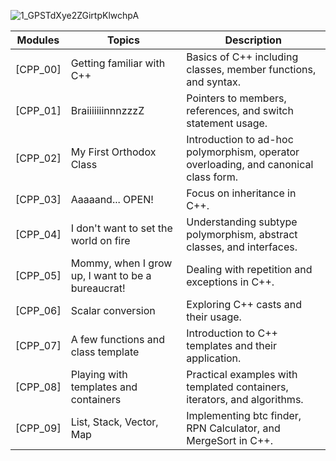 ![1_GPSTdXye2ZGirtpKlwchpA](https://github.com/Eozdur/Cpp_Modules/assets/101213607/929e32d9-66af-43ac-8c3a-e2d1fcfd28d3)


| Modules    | Topics                                                      | Description                                                    |
|------------|-------------------------------------------------------------|----------------------------------------------------------------|
| [CPP_00]   | Getting familiar with C++                                   | Basics of C++ including classes, member functions, and syntax.  |
| [CPP_01]   | BraiiiiiiinnnzzzZ                                           | Pointers to members, references, and switch statement usage.    |
| [CPP_02]   | My First Orthodox Class                                     | Introduction to ad-hoc polymorphism, operator overloading, and canonical class form. |
| [CPP_03]   | Aaaaand... OPEN!                                            | Focus on inheritance in C++.                                   |
| [CPP_04]   | I don't want to set the world on fire                       | Understanding subtype polymorphism, abstract classes, and interfaces. |
| [CPP_05]   | Mommy, when I grow up, I want to be a bureaucrat!           | Dealing with repetition and exceptions in C++.                  |
| [CPP_06]   | Scalar conversion                                           | Exploring C++ casts and their usage.                           |
| [CPP_07]   | A few functions and class template                          | Introduction to C++ templates and their application.            |
| [CPP_08]   | Playing with templates and containers                       | Practical examples with templated containers, iterators, and algorithms. |
| [CPP_09]   | List, Stack, Vector, Map                                    | Implementing btc finder, RPN Calculator, and MergeSort in C++.  |
